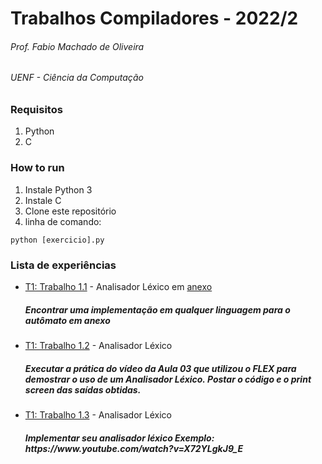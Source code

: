 # Trabalhos Compiladores - 2022/2


###### Prof. Fabio Machado de Oliveira

###### UENF - Ciência da Computação


### Requisitos
1. Python
2. C

### How to run
1. Instale Python 3
2. Instale C
3. Clone este repositório
4. linha de comando:

```
python [exercicio].py
```

### Lista de experiências


- [T1: Trabalho 1.1](T1-Trabalho-1.1-implementacao-automato) - Analisador Léxico em [anexo](T1-Trabalho-1.1-implementacao-automato\aula01_atividade.png)
  <h5>
  Encontrar uma implementação em qualquer linguagem para o autômato em anexo
  </h5>
- [T1: Trabalho 1.2](T1-Trabalho-1.2-analisador) - Analisador Léxico
  <h5>
  Executar a prática do vídeo da Aula 03 que utilizou o FLEX para demostrar o uso de um Analisador Léxico.
  Postar o código e o print screen das saídas obtidas.
  </h5>
- [T1: Trabalho 1.3](T1-Trabalho-1.3-lexical-analysis\ex1.py) - Analisador Léxico
  <h5>
  Implementar seu analisador léxico
  Exemplo: https://www.youtube.com/watch?v=X72YLgkJ9_E
  </h5>
